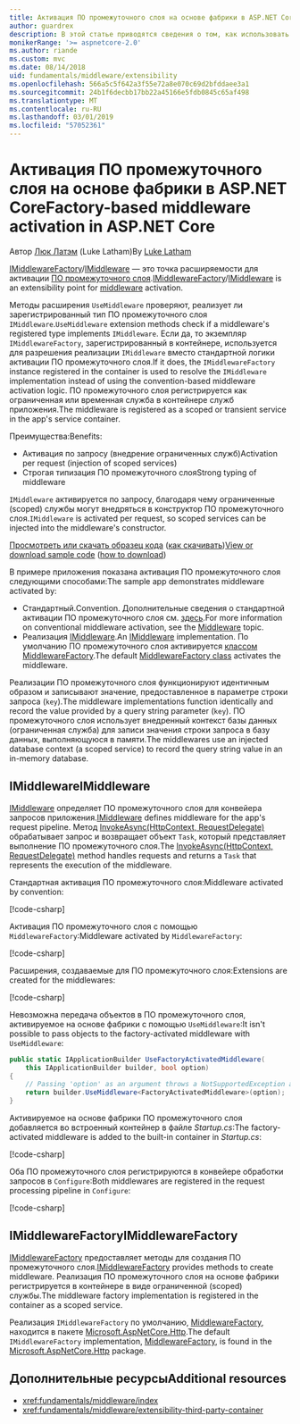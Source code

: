 ```yaml
---
title: Активация ПО промежуточного слоя на основе фабрики в ASP.NET Core
author: guardrex
description: В этой статье приводятся сведения о том, как использовать строго типизированное ПО промежуточного слоя с реализацией активации на основе фабрики в ASP.NET Core.
monikerRange: '>= aspnetcore-2.0'
ms.author: riande
ms.custom: mvc
ms.date: 08/14/2018
uid: fundamentals/middleware/extensibility
ms.openlocfilehash: 566a5c5f642a3f55e72a8e070c69d2bfddaee3a1
ms.sourcegitcommit: 24b1f6decbb17bb22a45166e5fdb0845c65af498
ms.translationtype: MT
ms.contentlocale: ru-RU
ms.lasthandoff: 03/01/2019
ms.locfileid: "57052361"
---
```

# <a name="factory-based-middleware-activation-in-aspnet-core"></a><span data-ttu-id="79199-103">Активация ПО промежуточного слоя на основе фабрики в ASP.NET Core</span><span class="sxs-lookup"><span data-stu-id="79199-103">Factory-based middleware activation in ASP.NET Core</span></span>

<span data-ttu-id="79199-104">Автор [Люк Латэм](https://github.com/guardrex) (Luke Latham)</span><span class="sxs-lookup"><span data-stu-id="79199-104">By [Luke Latham](https://github.com/guardrex)</span></span>

<span data-ttu-id="79199-105">[IMiddlewareFactory](/dotnet/api/microsoft.aspnetcore.http.imiddlewarefactory)/[IMiddleware](/dotnet/api/microsoft.aspnetcore.http.imiddleware) — это точка расширяемости для активации [ПО промежуточного слоя](xref:fundamentals/middleware/index).</span><span class="sxs-lookup"><span data-stu-id="79199-105">[IMiddlewareFactory](/dotnet/api/microsoft.aspnetcore.http.imiddlewarefactory)/[IMiddleware](/dotnet/api/microsoft.aspnetcore.http.imiddleware) is an extensibility point for [middleware](xref:fundamentals/middleware/index) activation.</span></span>

<span data-ttu-id="79199-106">Методы расширения `UseMiddleware` проверяют, реализует ли зарегистрированный тип ПО промежуточного слоя `IMiddleware`.</span><span class="sxs-lookup"><span data-stu-id="79199-106">`UseMiddleware` extension methods check if a middleware's registered type implements `IMiddleware`.</span></span> <span data-ttu-id="79199-107">Если да, то экземпляр `IMiddlewareFactory`, зарегистрированный в контейнере, используется для разрешения реализации `IMiddleware` вместо стандартной логики активации ПО промежуточного слоя.</span><span class="sxs-lookup"><span data-stu-id="79199-107">If it does, the `IMiddlewareFactory` instance registered in the container is used to resolve the `IMiddleware` implementation instead of using the convention-based middleware activation logic.</span></span> <span data-ttu-id="79199-108">ПО промежуточного слоя регистрируется как ограниченная или временная служба в контейнере служб приложения.</span><span class="sxs-lookup"><span data-stu-id="79199-108">The middleware is registered as a scoped or transient service in the app's service container.</span></span>

<span data-ttu-id="79199-109">Преимущества:</span><span class="sxs-lookup"><span data-stu-id="79199-109">Benefits:</span></span>

* <span data-ttu-id="79199-110">Активация по запросу (внедрение ограниченных служб)</span><span class="sxs-lookup"><span data-stu-id="79199-110">Activation per request (injection of scoped services)</span></span>
* <span data-ttu-id="79199-111">Строгая типизация ПО промежуточного слоя</span><span class="sxs-lookup"><span data-stu-id="79199-111">Strong typing of middleware</span></span>

<span data-ttu-id="79199-112">`IMiddleware` активируется по запросу, благодаря чему ограниченные (scoped) службы могут внедряться в конструктор ПО промежуточного слоя.</span><span class="sxs-lookup"><span data-stu-id="79199-112">`IMiddleware` is activated per request, so scoped services can be injected into the middleware's constructor.</span></span>

<span data-ttu-id="79199-113">[Просмотреть или скачать образец кода](https://github.com/aspnet/Docs/tree/master/aspnetcore/fundamentals/middleware/extensibility/sample) ([как скачивать](xref:index#how-to-download-a-sample))</span><span class="sxs-lookup"><span data-stu-id="79199-113">[View or download sample code](https://github.com/aspnet/Docs/tree/master/aspnetcore/fundamentals/middleware/extensibility/sample) ([how to download](xref:index#how-to-download-a-sample))</span></span>

<span data-ttu-id="79199-114">В примере приложения показана активация ПО промежуточного слоя следующими способами:</span><span class="sxs-lookup"><span data-stu-id="79199-114">The sample app demonstrates middleware activated by:</span></span>

* <span data-ttu-id="79199-115">Стандартный.</span><span class="sxs-lookup"><span data-stu-id="79199-115">Convention.</span></span> <span data-ttu-id="79199-116">Дополнительные сведения о стандартной активации ПО промежуточного слоя см. [здесь](xref:fundamentals/middleware/index).</span><span class="sxs-lookup"><span data-stu-id="79199-116">For more information on conventional middleware activation, see the [Middleware](xref:fundamentals/middleware/index) topic.</span></span>
* <span data-ttu-id="79199-117">Реализация [IMiddleware](/dotnet/api/microsoft.aspnetcore.http.imiddleware).</span><span class="sxs-lookup"><span data-stu-id="79199-117">An [IMiddleware](/dotnet/api/microsoft.aspnetcore.http.imiddleware) implementation.</span></span> <span data-ttu-id="79199-118">По умолчанию ПО промежуточного слоя активируется [классом MiddlewareFactory](/dotnet/api/microsoft.aspnetcore.http.middlewarefactory).</span><span class="sxs-lookup"><span data-stu-id="79199-118">The default [MiddlewareFactory class](/dotnet/api/microsoft.aspnetcore.http.middlewarefactory) activates the middleware.</span></span>

<span data-ttu-id="79199-119">Реализации ПО промежуточного слоя функционируют идентичным образом и записывают значение, предоставленное в параметре строки запроса (`key`).</span><span class="sxs-lookup"><span data-stu-id="79199-119">The middleware implementations function identically and record the value provided by a query string parameter (`key`).</span></span> <span data-ttu-id="79199-120">ПО промежуточного слоя использует внедренный контекст базы данных (ограниченная служба) для записи значения строки запроса в базу данных, выполняющуюся в памяти.</span><span class="sxs-lookup"><span data-stu-id="79199-120">The middlewares use an injected database context (a scoped service) to record the query string value in an in-memory database.</span></span>

## <a name="imiddleware"></a><span data-ttu-id="79199-121">IMiddleware</span><span class="sxs-lookup"><span data-stu-id="79199-121">IMiddleware</span></span>

<span data-ttu-id="79199-122">[IMiddleware](/dotnet/api/microsoft.aspnetcore.http.imiddleware) определяет ПО промежуточного слоя для конвейера запросов приложения.</span><span class="sxs-lookup"><span data-stu-id="79199-122">[IMiddleware](/dotnet/api/microsoft.aspnetcore.http.imiddleware) defines middleware for the app's request pipeline.</span></span> <span data-ttu-id="79199-123">Метод [InvokeAsync(HttpContext, RequestDelegate)](/dotnet/api/microsoft.aspnetcore.http.imiddleware.invokeasync#Microsoft_AspNetCore_Http_IMiddleware_InvokeAsync_Microsoft_AspNetCore_Http_HttpContext_Microsoft_AspNetCore_Http_RequestDelegate_) обрабатывает запрос и возвращает объект `Task`, который представляет выполнение ПО промежуточного слоя.</span><span class="sxs-lookup"><span data-stu-id="79199-123">The [InvokeAsync(HttpContext, RequestDelegate)](/dotnet/api/microsoft.aspnetcore.http.imiddleware.invokeasync#Microsoft_AspNetCore_Http_IMiddleware_InvokeAsync_Microsoft_AspNetCore_Http_HttpContext_Microsoft_AspNetCore_Http_RequestDelegate_) method handles requests and returns a `Task` that represents the execution of the middleware.</span></span>

<span data-ttu-id="79199-124">Стандартная активация ПО промежуточного слоя:</span><span class="sxs-lookup"><span data-stu-id="79199-124">Middleware activated by convention:</span></span>

[!code-csharp[](extensibility/sample/Middleware/ConventionalMiddleware.cs?name=snippet1)]

<span data-ttu-id="79199-125">Активация ПО промежуточного слоя с помощью `MiddlewareFactory`:</span><span class="sxs-lookup"><span data-stu-id="79199-125">Middleware activated by `MiddlewareFactory`:</span></span>

[!code-csharp[](extensibility/sample/Middleware/FactoryActivatedMiddleware.cs?name=snippet1)]

<span data-ttu-id="79199-126">Расширения, создаваемые для ПО промежуточного слоя:</span><span class="sxs-lookup"><span data-stu-id="79199-126">Extensions are created for the middlewares:</span></span>

[!code-csharp[](extensibility/sample/Middleware/MiddlewareExtensions.cs?name=snippet1)]

<span data-ttu-id="79199-127">Невозможна передача объектов в ПО промежуточного слоя, активируемое на основе фабрики с помощью `UseMiddleware`:</span><span class="sxs-lookup"><span data-stu-id="79199-127">It isn't possible to pass objects to the factory-activated middleware with `UseMiddleware`:</span></span>

```csharp
public static IApplicationBuilder UseFactoryActivatedMiddleware(
    this IApplicationBuilder builder, bool option)
{
    // Passing 'option' as an argument throws a NotSupportedException at runtime.
    return builder.UseMiddleware<FactoryActivatedMiddleware>(option);
}
```

<span data-ttu-id="79199-128">Активируемое на основе фабрики ПО промежуточного слоя добавляется во встроенный контейнер в файле *Startup.cs*:</span><span class="sxs-lookup"><span data-stu-id="79199-128">The factory-activated middleware is added to the built-in container in *Startup.cs*:</span></span>

[!code-csharp[](extensibility/sample/Startup.cs?name=snippet1&highlight=12)]

<span data-ttu-id="79199-129">Оба ПО промежуточного слоя регистрируются в конвейере обработки запросов в `Configure`:</span><span class="sxs-lookup"><span data-stu-id="79199-129">Both middlewares are registered in the request processing pipeline in `Configure`:</span></span>

[!code-csharp[](extensibility/sample/Startup.cs?name=snippet2&highlight=14-15)]

## <a name="imiddlewarefactory"></a><span data-ttu-id="79199-130">IMiddlewareFactory</span><span class="sxs-lookup"><span data-stu-id="79199-130">IMiddlewareFactory</span></span>

<span data-ttu-id="79199-131">[IMiddlewareFactory](/dotnet/api/microsoft.aspnetcore.http.imiddlewarefactory) предоставляет методы для создания ПО промежуточного слоя.</span><span class="sxs-lookup"><span data-stu-id="79199-131">[IMiddlewareFactory](/dotnet/api/microsoft.aspnetcore.http.imiddlewarefactory) provides methods to create middleware.</span></span> <span data-ttu-id="79199-132">Реализация ПО промежуточного слоя на основе фабрики регистрируется в контейнере в виде ограниченной (scoped) службы.</span><span class="sxs-lookup"><span data-stu-id="79199-132">The middleware factory implementation is registered in the container as a scoped service.</span></span>

<span data-ttu-id="79199-133">Реализация `IMiddlewareFactory` по умолчанию, [MiddlewareFactory](/dotnet/api/microsoft.aspnetcore.http.middlewarefactory), находится в пакете [Microsoft.AspNetCore.Http](https://www.nuget.org/packages/Microsoft.AspNetCore.Http/).</span><span class="sxs-lookup"><span data-stu-id="79199-133">The default `IMiddlewareFactory` implementation, [MiddlewareFactory](/dotnet/api/microsoft.aspnetcore.http.middlewarefactory), is found in the [Microsoft.AspNetCore.Http](https://www.nuget.org/packages/Microsoft.AspNetCore.Http/) package.</span></span>

## <a name="additional-resources"></a><span data-ttu-id="79199-134">Дополнительные ресурсы</span><span class="sxs-lookup"><span data-stu-id="79199-134">Additional resources</span></span>

* <xref:fundamentals/middleware/index>
* <xref:fundamentals/middleware/extensibility-third-party-container>
